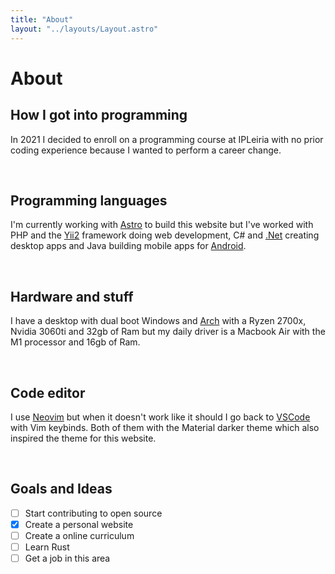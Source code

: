 ```yaml
---
title: "About"
layout: "../layouts/Layout.astro"
---
```


# About

## How I got into programming

In 2021 I decided to enroll on a programming course at IPLeiria with no prior coding experience because I wanted to perform a career change.

<br>

## Programming languages

I'm currently working with [Astro](https://astro.build/) to build this website but
I've worked with PHP and the [Yii2](https://www.yiiframework.com/) framework doing web development,
C# and [.Net](https://dotnet.microsoft.com/) creating desktop apps and
Java building mobile apps for [Android](https://developer.android.com/).

<br>

## Hardware and stuff

I have a desktop with dual boot Windows and [Arch](https://knowyourmeme.com/memes/btw-i-use-arch)
with a Ryzen 2700x, Nvidia 3060ti and 32gb of Ram
but my daily driver is a Macbook Air with the M1 processor and 16gb of Ram.

<br>

## Code editor

I use [Neovim](https://neovim.io/) but when it doesn't work like it should I go back to [VSCode](https://code.visualstudio.com/)
with Vim keybinds. Both of them with the Material darker theme which also inspired the theme for this website.

<br>

## Goals and Ideas

- [ ] Start contributing to open source
- [x] Create a personal website
- [ ] Create a online curriculum
- [ ] Learn Rust
- [ ] Get a job in this area
